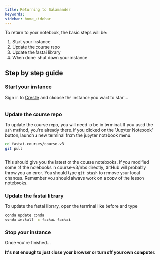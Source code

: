 ```yaml
---
title: Returning to Salamander
keywords:
sidebar: home_sidebar
---
```


To return to your notebook, the basic steps will be:

1.  Start your instance
1.  Update the course repo
1.  Update the fastai library
1.  When done, shut down your instance

## Step by step guide

### Start your instance

Sign in to [Crestle](https://www.crestle.ai/) and choose the instance you want to start...

<img alt="" src="/images/salamander/start.png" class="screenshot">

### Update the course repo

To update the course repo, you will need to be in terminal. If you used the `ssh` method, you're already there, if you clicked on the 'Jupyter Notebook' button, launch a new terminal from the jupyter notebook menu.

```bash
cd fastai-courses/course-v3
git pull
```

<img alt="" src="/images/gradient/update.png" class="screenshot">

This should give you the latest of the course notebooks. If you modified some of the notebooks in course-v3/nbs directly, GitHub will probably throw you an error. You should type `git stash` to remove your local changes. Remember you should always work on a copy of the lesson notebooks.

### Update the fastai library

To update the fastai library, open the terminal like before and type

```bash
conda update conda
conda install -c fastai fastai
```

### Stop your instance

Once you're finished...

**It's not enough to just close your browser or turn off your own computer.**
